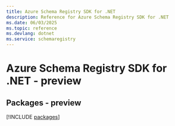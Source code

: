 ```yaml
---
title: Azure Schema Registry SDK for .NET
description: Reference for Azure Schema Registry SDK for .NET
ms.date: 06/03/2025
ms.topic: reference
ms.devlang: dotnet
ms.service: schemaregistry
---
```

# Azure Schema Registry SDK for .NET - preview
## Packages - preview
[!INCLUDE [packages](schema-registry-index.md)]
